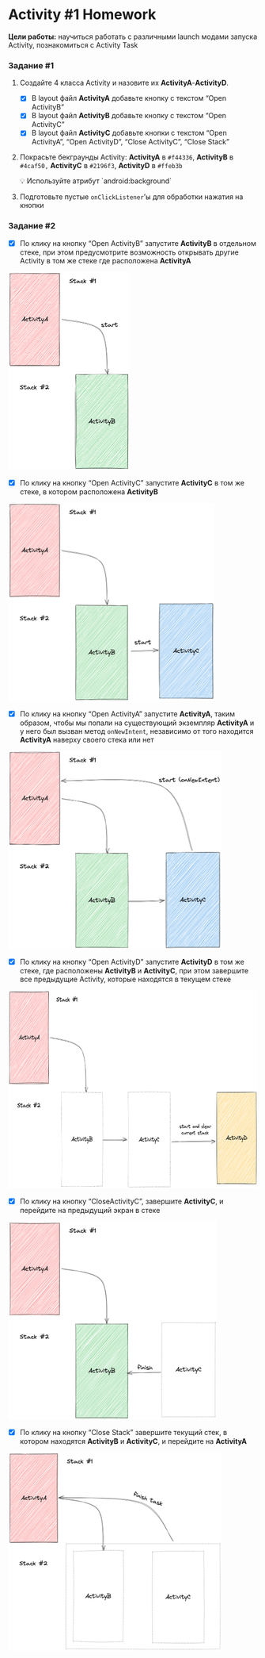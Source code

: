 # Activity #1 Homework

**Цели работы:** научиться работать с различными launch модами запуска Activity, познакомиться с Activity Task

### Задание #1

1. Cоздайте 4 класса Activity и назовите их **ActivityA**-**ActivityD**.
    - [x] В layout файл **ActivityA** добавьте кнопку с текстом “Open ActivityB”
    - [x] В layout файл **ActivityB** добавьте кнопку с текстом “Open ActivityC”
    - [x] В layout файл **ActivityC** добавьте кнопки с текстом “Open ActivityA”, “Open ActivityD”, “Close ActivityC”, “Close Stack”
2. Покрасьте бекграунды Activity: **ActivityA** в `#f44336`, **ActivityB** в `#4caf50,` **ActivityC** в `#2196f3`, **ActivityD** в `#ffeb3b`

    <aside>
    💡 Используйте атрибут `android:background`
    </aside>

3. Подготовьте пустые `onClickListener`’ы для обработки нажатия на кнопки

### Задание #2

- [x] По клику на кнопку “Open ActivityB” запустите **ActivityB** в отдельном стеке, при этом предусмотрите возможность открывать другие Activity в том же стеке где расположена **ActivityA**
<img src="readme_image/01.png" alt="Untitled" height="400"/>

- [x] По клику на кнопку “Open ActivityC” запустите **ActivityC** в том же стеке, в котором расположена **ActivityB**
<img src="readme_image/02.png" alt="Untitled" height="400"/>

- [x] По клику на кнопку “Open ActivityA” запустите **ActivityA**, таким образом, чтобы мы попали на существующий экземпляр  **ActivityA** и у него был вызван метод `onNewIntent`, независимо от того находится **ActivityA** наверху своего стека или нет
<img src="readme_image/03.png" alt="Untitled" height="400"/>

- [x] По клику на кнопку “Open ActivityD” запустите **ActivityD** в том же стеке, где расположены **ActivityB** и **ActivityC**, при этом завершите все предыдущие Activity, которые находятся в текущем стеке
<img src="readme_image/04.png" alt="Untitled" height="400"/>

- [x] По клику на кнопку “CloseActivityC”, завершите **ActivityC**, и перейдите на предыдущий экран в стеке
<img src="readme_image/05.png" alt="Untitled" height="400"/>

- [x] По клику на кнопку “Close Stack” завершите текущий стек, в котором находятся **ActivityB** и **ActivityC**, и перейдите на **ActivityA**
<img src="readme_image/06.png" alt="Untitled" height="400"/>